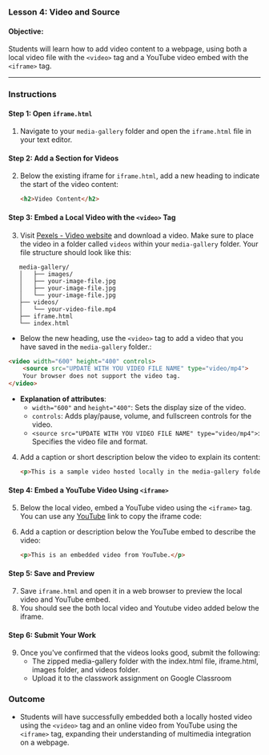 ### **Lesson 4: Video and Source**

#### **Objective:**  
Students will learn how to add video content to a webpage, using both a local video file with the `<video>` tag and a YouTube video embed with the `<iframe>` tag.

---

### **Instructions**

#### **Step 1: Open `iframe.html`**
1. Navigate to your `media-gallery` folder and open the `iframe.html` file in your text editor.

#### **Step 2: Add a Section for Videos**
2. Below the existing iframe for `iframe.html`, add a new heading to indicate the start of the video content:
   ```html
   <h2>Video Content</h2>
   ```

#### **Step 3: Embed a Local Video with the `<video>` Tag**
3. Visit [Pexels - Video website](https://www.pexels.com/videos/) and download a video. Make sure to place the video in a folder called `videos` within your `media-gallery` folder. Your file structure should look like this:
```
   media-gallery/
   │   ├── images/
   │   ├── your-image-file.jpg
   │   ├── your-image-file.jpg
   │   └── your-image-file.jpg
   ├── videos/
   │   └── your-video-file.mp4
   ├── iframe.html
   └── index.html
   ```

  - Below the new heading, use the `<video>` tag to add a video that you have saved in the `media-gallery` folder.:
   ```html
   <video width="600" height="400" controls>
       <source src="UPDATE WITH YOU VIDEO FILE NAME" type="video/mp4">
       Your browser does not support the video tag.
   </video>
   ```
   - **Explanation of attributes**:
     - `width="600"` and `height="400"`: Sets the display size of the video.
     - `controls`: Adds play/pause, volume, and fullscreen controls for the video.
     - `<source src="UPDATE WITH YOU VIDEO FILE NAME" type="video/mp4">`: Specifies the video file and format.

4. Add a caption or short description below the video to explain its content:
   ```html
   <p>This is a sample video hosted locally in the media-gallery folder.</p>
   ```

#### **Step 4: Embed a YouTube Video Using `<iframe>`**
5. Below the local video, embed a YouTube video using the `<iframe>` tag. You can use any [YouTube](https://www.youtube.com/) link to copy  the iframe code:


6. Add a caption or description below the YouTube embed to describe the video:
   ```html
   <p>This is an embedded video from YouTube.</p>
   ```

#### **Step 5: Save and Preview**
7. Save `iframe.html` and open it in a web browser to preview the local video and YouTube embed.
8. You should see the both local video and Youtube video added below the iframe.

#### **Step 6: Submit Your Work**
9. Once you've confirmed that the videos looks good, submit the following:
   - The zipped media-gallery folder with the index.html file, iframe.html, images folder, and videos folder.
   - Upload it to the classwork assignment on Google Classroom


### **Outcome**
- Students will have successfully embedded both a locally hosted video using the `<video>` tag and an online video from YouTube using the `<iframe>` tag, expanding their understanding of multimedia integration on a webpage.
